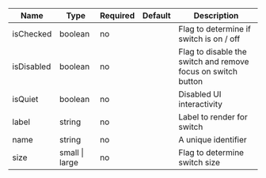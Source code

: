 | Name       | Type           | Required | Default | Description                                                  |
|------------|----------------|----------|---------|--------------------------------------------------------------|
| isChecked  | boolean        | no       |         | Flag to determine if switch is on / off                      |
| isDisabled | boolean        | no       |         | Flag to disable the switch and remove focus on switch button |
| isQuiet    | boolean        | no       |         | Disabled UI interactivity                                    |
| label      | string         | no       |         | Label to render for switch                                   |
| name       | string         | no       |         | A unique identifier                                          |
| size       | small \| large | no       |         | Flag to determine switch size                                |